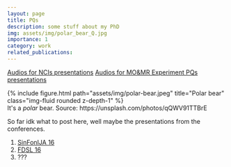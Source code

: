```yaml
---
layout: page
title: PQs
description: some stuff about my PhD
img: assets/img/polar_bear_Q.jpg
importance: 1
category: work
related_publications: 
---
```

[Audios for NCIs presentations](/NCIs-presen/)
[Audios for MO&MR Experiment PQs presentations](/Experiment-presen/) 

<div class="row">
    <div class="col-sm mt-3 mt-md-0">
        {% include figure.html path="assets/img/polar-bear.jpeg" title="Polar bear" class="img-fluid rounded z-depth-1" %}
    </div>
</div>
<div class="caption">
    It's a <i>polar</i> bear. Source: https://unsplash.com/photos/qQWV91TTBrE
</div>

So far idk what to post here, well maybe the presentations from the conferences.

1. <a href="https://mariaonoeva.github.io/assets/pdf/SinFonIJA16_MO_RS_RuNegPQs.pdf" target="_blank">SinFonIJA 16</a>
2. <a href="https://mariaonoeva.github.io/assets/pdf/FDSL16_RuNPQs_Onoeva_Simik.pdf" target="_blank">FDSL 16</a>
3. ??? 